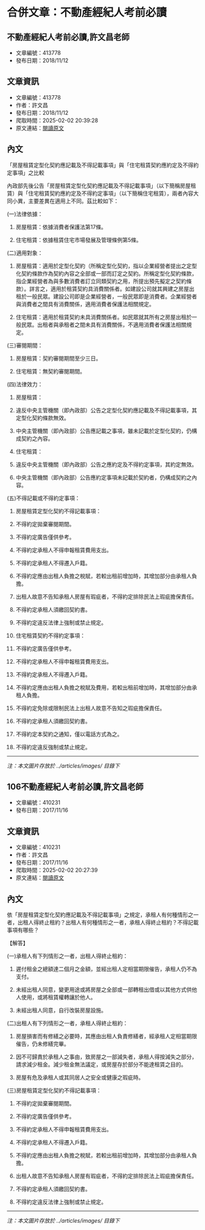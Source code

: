 # 合併文章：不動產經紀人考前必讀

## 不動產經紀人考前必讀,許文昌老師
- 文章編號：413778
- 發布日期：2018/11/12


## 文章資訊
- 文章編號：413778
- 作者：許文昌
- 發布日期：2018/11/12
- 爬取時間：2025-02-02 20:39:28
- 原文連結：[閱讀原文](https://real-estate.get.com.tw/Columns/detail.aspx?no=413778)

## 內文
「房屋租賃定型化契約應記載及不得記載事項」與「住宅租賃契約應約定及不得約定事項」之比較

內政部先後公告「房屋租賃定型化契約應記載及不得記載事項」（以下簡稱房屋租賃）與「住宅租賃契約應約定及不得約定事項」（以下簡稱住宅租賃），兩者內容大同小異，主要差異在適用上不同。茲比較如下：

(一)法律依據：

1. 房屋租賃：依據消費者保護法第17條。

2. 住宅租賃：依據租賃住宅市場發展及管理條例第5條。

(二)適用對象：

1. 房屋租賃：適用於定型化契約（所稱定型化契約，指以企業經營者提出之定型化契約條款作為契約內容之全部或一部而訂定之契約。所稱定型化契約條款，指企業經營者為與多數消費者訂立同類契約之用，所提出預先擬定之契約條款）。詳言之，適用於租賃契約具消費關係者。如建設公司就其興建之房屋出租於一般民眾。建設公司即是企業經營者，一般民眾即是消費者。企業經營者與消費者之間具有消費關係，適用消費者保護法相關規定。

2. 住宅租賃：適用於租賃契約未具消費關係者。如民眾就其所有之房屋出租於一般民眾。出租者與承租者之間未具有消費關係，不適用消費者保護法相關規定。

(三)審閱期間：

1. 房屋租賃：契約審閱期間至少三日。

2. 住宅租賃：無契約審閱期間。

(四)法律效力：

1. 房屋租賃：

1. 違反中央主管機關（即內政部）公告之定型化契約應記載及不得記載事項，其定型化契約條款無效。

2. 中央主管機關（即內政部）公告應記載之事項，雖未記載於定型化契約，仍構成契約之內容。

2. 住宅租賃：

1. 違反中央主管機關（即內政部）公告之應約定及不得約定事項，其約定無效。

2. 中央主管機關（即內政部）公告應約定事項未記載於契約者，仍構成契約之內容。

(五)不得記載或不得約定事項：

1. 房屋租賃定型化契約不得記載事項：

1. 不得約定拋棄審閱期間。

2. 不得約定廣告僅供參考。

3. 不得約定承租人不得申報租賃費用支出。

4. 不得約定承租人不得遷入戶籍。

5. 不得約定應由出租人負擔之稅賦，若較出租前增加時，其增加部分由承租人負擔。

6. 出租人故意不告知承租人房屋有瑕疵者，不得約定排除民法上瑕疵擔保責任。

7. 不得約定承租人須繳回契約書。

8. 不得約定違反法律上強制或禁止規定。

2. 住宅租賃契約不得約定事項：

1. 不得約定廣告僅供參考。

2. 不得約定承租人不得申報租賃費用支出。

3. 不得約定承租人不得遷入戶籍。

4. 不得約定應由出租人負擔之稅賦及費用，若較出租前增加時，其增加部分由承租人負擔。

5. 不得約定免除或限制民法上出租人故意不告知之瑕疵擔保責任。

6. 不得約定承租人須繳回契約書。

7. 不得約定本契約之通知，僅以電話方式為之。

8. 不得約定違反強制或禁止規定。

---
*注：本文圖片存放於 ../articles/images/ 目錄下*


## 106不動產經紀人考前必讀,許文昌老師
- 文章編號：410231
- 發布日期：2017/11/16


## 文章資訊
- 文章編號：410231
- 作者：許文昌
- 發布日期：2017/11/16
- 爬取時間：2025-02-02 20:27:39
- 原文連結：[閱讀原文](https://real-estate.get.com.tw/Columns/detail.aspx?no=410231)

## 內文
依「房屋租賃定型化契約應記載及不得記載事項」之規定，承租人有何種情形之一者，出租人得終止租約？出租人有何種情形之一者，承租人得終止租約？不得記載事項有哪些？

【解答】

(一)承租人有下列情形之一者，出租人得終止租約：

1. 遲付租金之總額達二個月之金額，並經出租人定相當期限催告，承租人仍不為支付。

2. 未經出租人同意，變更用途或將房屋之全部或一部轉租出借或以其他方式供他人使用，或將租賃權轉讓於他人。

3. 未經出租人同意，自行改裝房屋設施。

(二)出租人有下列情形之一者，承租人得終止租約：

1. 房屋損害而有修繕之必要時，其應由出租人負責修繕者，經承租人定相當期限催告，仍未修繕完畢。

2. 因不可歸責於承租人之事由，致房屋之一部減失者，承租人得按減失之部分，請求減少租金。減少租金無法議定，或房屋存於部分不能達租賃之目的。

3. 房屋有危及承租人或其同居人之安全或健康之瑕疵時。

(三)房屋租賃定型化契約不得記載事項：

1. 不得約定拋棄審閱期間。

2. 不得約定廣告僅供參考。

3. 不得約定承租人不得申報租賃費用支出。

4. 不得約定承租人不得遷入戶籍。

5. 不得約定應由出租人負擔之稅賦，若較出租前增加時，其增加部分由承租人負擔。

6. 出租人故意不告知承租人房屋有瑕疵者，不得約定排除民法上瑕疵擔保責任。

7. 不得約定承租人須繳回契約書。

8. 不得約定違反法律上強制或禁止規定。

---
*注：本文圖片存放於 ../articles/images/ 目錄下*

